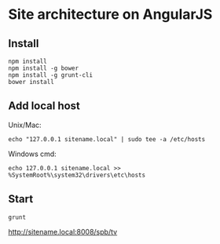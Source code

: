 # Site architecture on AngularJS

## Install

    npm install
    npm install -g bower
    npm install -g grunt-cli
    bower install

## Add local host

Unix/Mac:

    echo "127.0.0.1 sitename.local" | sudo tee -a /etc/hosts

Windows cmd:

    echo 127.0.0.1 sitename.local >> %SystemRoot%\system32\drivers\etc\hosts

## Start

    grunt

http://sitename.local:8008/spb/tv
